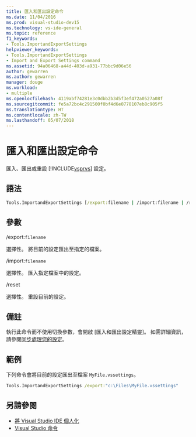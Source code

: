 ```yaml
---
title: 匯入和匯出設定命令
ms.date: 11/04/2016
ms.prod: visual-studio-dev15
ms.technology: vs-ide-general
ms.topic: reference
f1_keywords:
- Tools.ImportandExportSettings
helpviewer_keywords:
- Tools.ImportandExportSettings
- Import and Export Settings command
ms.assetid: 94a06468-a44d-403d-a931-77bbc9d06e56
author: gewarren
ms.author: gewarren
manager: douge
ms.workload:
- multiple
ms.openlocfilehash: 4119abf74281e3c0dbb2b3d5f3ef472a0527a08f
ms.sourcegitcommit: fe5a72bc4c291500f0bf4d6e0778107eb8c905f5
ms.translationtype: HT
ms.contentlocale: zh-TW
ms.lasthandoff: 05/07/2018
---
```

# <a name="import-and-export-settings-command"></a>匯入和匯出設定命令
匯入、匯出或重設 [!INCLUDE[vsprvs](../../code-quality/includes/vsprvs_md.md)] 設定。

## <a name="syntax"></a>語法

```cmd
Tools.ImportandExportSettings [/export:filename | /import:filename | /reset]
```

## <a name="switches"></a>參數
 /export:`filename`

 選擇性。 將目前的設定匯出至指定的檔案。

 /import:`filename`

 選擇性。 匯入指定檔案中的設定。

 /reset

 選擇性。 重設目前的設定。

## <a name="remarks"></a>備註

執行此命令而不使用切換參數，會開啟 [匯入和匯出設定精靈]。 如需詳細資訊，請參閱[同步處理您的設定](../../ide/synchronized-settings-in-visual-studio.md)。

## <a name="example"></a>範例

下列命令會將目前的設定匯出至檔案 `MyFile.vssettings`。

```cmd
Tools.ImportandExportSettings /export:"c:\Files\MyFile.vssettings"
```

## <a name="see-also"></a>另請參閱

- [將 Visual Studio IDE 個人化](../../ide/personalizing-the-visual-studio-ide.md)
- [Visual Studio 命令](../../ide/reference/visual-studio-commands.md)